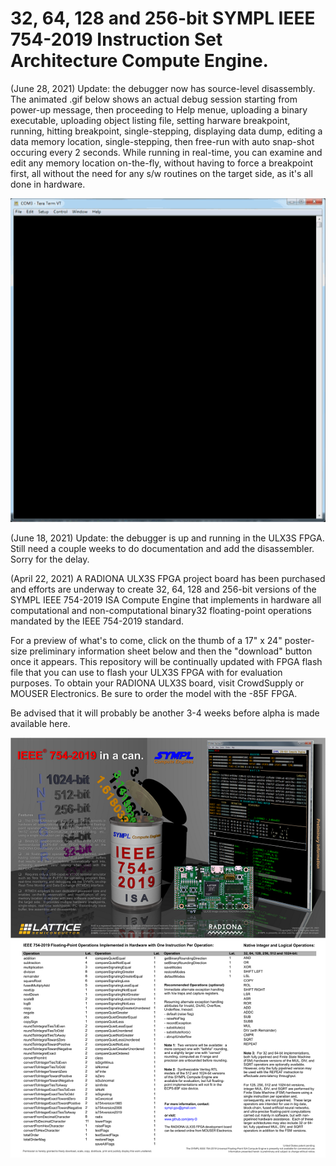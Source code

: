 # 32, 64, 128 and 256-bit SYMPL IEEE 754-2019 Instruction Set Architecture Compute Engine.

(June 28, 2021) Update:  the debugger now has source-level disassembly.  The animated .gif below shows an actual debug session starting from power-up message, then proceeding to Help menue, uploading a binary executable, uploading object listing file, setting harware breakpoint, running, hitting breakpoint, single-stepping, displaying data dump, editing a data memory location, single-stepping, then free-run with auto snap-shot occuring every 2 seconds.  While running in real-time, you can examine and edit any memory location on-the-fly, without having to force a breakpoint first, all without the need for any s/w routines on the target side, as it's all done in hardware.

[![RTMDXgif](https://github.com/jerry-D/SYMPL_IEEE754-2019_ISA/blob/main/SYMPL_RTMDX.gif)](https://github.com/jerry-D/SYMPL_IEEE754-2019_ISA/blob/main/SYMPL_RTMDX.gif)

(June 18, 2021) Update:  the debugger is up and running in the ULX3S FPGA.  Still need a couple weeks to do documentation and add the disassembler. Sorry for the delay.

(April 22, 2021)  A RADIONA ULX3S FPGA project board has been purchased and efforts are underway to create 32, 64, 128 and 256-bit versions of the SYMPL IEEE 754-2019 ISA Compute Engine that implements in hardware all computational and non-computational binary32 floating-point operations mandated by the IEEE 754-2019 standard.  

For a preview of what's to come, click on the thumb of a 17" x 24" poster-size preliminary information sheet below and then the "download" button once it appears.  This repository will be continually updated with FPGA flash file that you can use to flash your ULX3S FPGA with for evaluation purposes.  To obtain your RADIONA ULX3S board, visit CrowdSupply or MOUSER Electronics.  Be sure to order the model with the -85F FPGA.  

Be advised that it will probably be another 3-4 weeks before alpha is made available here.

[![poster](https://github.com/jerry-D/SYMPL_IEEE754-2019_ISA/blob/main/SYMPL_IEEE_754_poster_v1_3_thumb.png)](https://github.com/jerry-D/SYMPL_IEEE754-2019_ISA/blob/main/SYMPL_IEEE_754_poster_v1_3.png)


